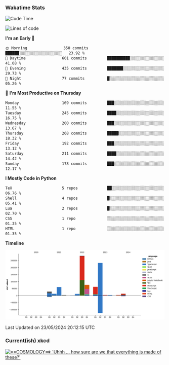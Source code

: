 ### Wakatime Stats
<!--START_SECTION:waka-->
![Code Time](http://img.shields.io/badge/Code%20Time-2%2C536%20hrs%2027%20mins-blue)

![Lines of code](https://img.shields.io/badge/From%20Hello%20World%20I%27ve%20Written-786.4%20thousand%20lines%20of%20code-blue)

**I'm an Early 🐤** 

```text
🌞 Morning                350 commits         ██████░░░░░░░░░░░░░░░░░░░   23.92 % 
🌆 Daytime                601 commits         ██████████░░░░░░░░░░░░░░░   41.08 % 
🌃 Evening                435 commits         ███████░░░░░░░░░░░░░░░░░░   29.73 % 
🌙 Night                  77 commits          █░░░░░░░░░░░░░░░░░░░░░░░░   05.26 % 
```
📅 **I'm Most Productive on Thursday** 

```text
Monday                   169 commits         ███░░░░░░░░░░░░░░░░░░░░░░   11.55 % 
Tuesday                  245 commits         ████░░░░░░░░░░░░░░░░░░░░░   16.75 % 
Wednesday                200 commits         ███░░░░░░░░░░░░░░░░░░░░░░   13.67 % 
Thursday                 268 commits         █████░░░░░░░░░░░░░░░░░░░░   18.32 % 
Friday                   192 commits         ███░░░░░░░░░░░░░░░░░░░░░░   13.12 % 
Saturday                 211 commits         ████░░░░░░░░░░░░░░░░░░░░░   14.42 % 
Sunday                   178 commits         ███░░░░░░░░░░░░░░░░░░░░░░   12.17 % 
```


**I Mostly Code in Python** 

```text
TeX                      5 repos             ██░░░░░░░░░░░░░░░░░░░░░░░   06.76 % 
Shell                    4 repos             █░░░░░░░░░░░░░░░░░░░░░░░░   05.41 % 
Lua                      2 repos             █░░░░░░░░░░░░░░░░░░░░░░░░   02.70 % 
CSS                      1 repo              ░░░░░░░░░░░░░░░░░░░░░░░░░   01.35 % 
HTML                     1 repo              ░░░░░░░░░░░░░░░░░░░░░░░░░   01.35 % 
```



**Timeline**

![Lines of Code chart](https://raw.githubusercontent.com/joshuajeschek/joshuajeschek/main/assets/bar_graph.png)


 Last Updated on 23/05/2024 20:12:15 UTC
<!--END_SECTION:waka-->

### Current(ish) xkcd
<a id="xkcd-a" title="==COSMOLOGY==> 'Uhhh ... how sure are we that everything is made of these?'" href="https://www.xkcd.com" target="_blank">
        <img align="center" id="xkcd-img" src="https://imgs.xkcd.com/comics/elementary_physics_paths.png" alt="==COSMOLOGY==> 'Uhhh ... how sure are we that everything is made of these?'" height=300 />
</a>
